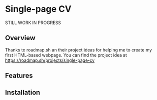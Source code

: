 # Single-page CV

STILL WORK IN PROGRESS

## Overview
Thanks to roadmap.sh an their project ideas for helping me to create my first HTML-based webpage.
You can find the project idea at https://roadmap.sh/projects/single-page-cv
## Features

## Installation
